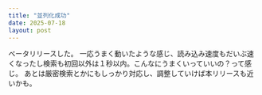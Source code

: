 ```yaml
---
title: "並列化成功"
date: 2025-07-18
layout: post
---
```

ベータリリースした。
一応うまく動いたような感じ、読み込み速度もだいぶ速くなったし検索も初回以外は１秒以内。こんなにうまくいっていいの？って感じ。
あとは厳密検索とかにもしっかり対応し、調整していけば本リリースも近いかも。
